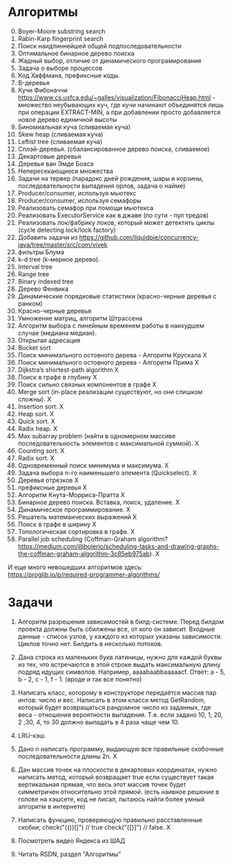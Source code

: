 # Алгоритмы

00. Boyer-Moore substring search
00. Rabin-Karp fingerprint search
22. Поиск наидлиннейшей общей подпоследовательности
23. Оптимальное бинарное дерево поиска
24. Жадный выбор, отличие от динамического програмирования
25. Задача о выборе процессов
26. Код Хаффмана, префиксные коды.
27. B-деревья
28. Кучи Фибоначчи https://www.cs.usfca.edu/~galles/visualization/FibonacciHeap.html - множество неубывающих куч, где кучи начинают объединятся лишь при операции EXTRACT-MIN, а при добавлении просто добавляется новое дерево единичной высоты
00. Биномиальная куча (сливаемая куча)
00. Skew heap (сливаемая куча)
00. Leftist tree (сливаемая куча)
00. Сплэй-деревья.  (сбалансированное дерево поиска, сливаемое)
00. Декартовые деревья
29. Деревья ван Эмде Боаса
30. Непересекающиеся множества
19. Задачи на тервер (парадокс дней рождения, шары и корзины, последовательности выпадения орлов, задача о найме)
00. Producer/consumer, используя мьютекс
00. Producer/consumer, используя семафоры
00. Реализовать семафор при помощи мьютекса
00. Реализовать ExecutorService как в джаве (по сути - пул тредов)
00. Реализовать лок/фабрику локов, который может детектить циклы (cycle detecting lock/lock factory)
00. Добавить задачи из https://github.com/liquidpie/concurrency-java/tree/master/src/com/vivek
41. фильтры Блума
43. k-d tree (k-мерное дерево). 
45. Interval tree
46. Range tree
47. Binary indexed tree
48. Дерево Фенвика
17. Динамические порядковые статистики (красно-черные деревья с ранком)
16. Красно-черные деревья
18. Умножение матриц, алгоритм Штрассена
13. Алгоритм выбора с линейным временем работы в наихудшем случае (медиана медиан).  
14. Открытая адресация        
10. Bucket sort
35. Поиск минимального остовного дерева - Алгоритм Крускала     X
36. Поиск минимального остовного дерева - Алгоритм Прима        X
39. Dijkstra’s shortest-path algorithm          X
32. Поиск в графе в глубину     X
34. Поиск сильно связных компонентов в графе     X
1. Merge sort (in-place реализации существуют, но они слишком сложны).  X
2. Insertion sort.  X
3. Heap sort.  X
4. Quick sort.  X
5. Radix heap.  X
6. Max subarray problem (найти в одномерном массиве последовательность элементов с максимальной суммой).  X
8. Counting sort.  X
9. Radix sort.  X
11. Одновременный поиск минимума и максимума.  X
12. Задача выбора n-го наименьшего элемента (Quickselect).  X
20. Деревья отрезков X
42. префиксные деревья     X
14. Алгоритм Кнута-Морриса-Пратта X
15. Бинарное дерево поиска. Вставка, поиск, удаление. X
21. Динамическое программирование.  X
49. Решатель матемаических выражений    X
31. Поиск в графе в ширину         X
33. Топологическая сортировка в графе.   X
50. Parallel job scheduling (Coffman-Graham algorithm? https://medium.com/@bolerio/scheduling-tasks-and-drawing-graphs-the-coffman-graham-algorithm-3c85eb975ab).  X

И еще много невошедших алгоритмов здесь: https://proglib.io/p/required-programmer-algorithms/

# Задачи 

1. Алгоритм разрешения зависимостей в билд-системе. Перед билдом проекта должны быть сбилжены все, от кого он зависит. Входные данные - список узлов, у каждого из которых указаны зависимости. Циклов точно нет. Билдить в несколько потоков. 
2. Дана строка из маленьких букв латиницы, нужно для каждой буквы из тех, что встречаются в этой строке выдать максимальную длину подряд идущих символов. Например, aaaabaabbaaaaacf. Ответ: a - 5, b - 2, c - 1, f - 1.   (вроде и так все понятно)
3. Написать класс, которому в конструкторе передаётся массив пар интов: число и вес. Написать в этом классе метод GetRandom, который будет возвращаться рандомное число из заданных, где веса - отношения вероятности выпадения. Т.е. если задано 10, 1; 20, 2 ;30, 4, то 30 должно выпадать в 4 раза чаще чем 10. 
4. LRU-кэш.
5. Дано n написать программу, выдающую все правильные скобочные последовательности длины 2n.     X
6. Дан массив точек на плоскости в декартовых координатах, нужно написать метод, который возвращает true если существует такая вертикальная прямая, что весь этот массив точек будет симметричен относительно этой прямой. (есть наивное решение в голове на хэшсете, код не писал, пытаюсь найти более умный алгоритм в интернете)
7. Написать функцию, проверяющую правильно расставленные скобки; check("{()}[]") // true     check("{[}]") // false.    X





1. Посмотреть видео Яндекса из ШАД
2. Читать RSDN, раздел "Алгоритмы"
